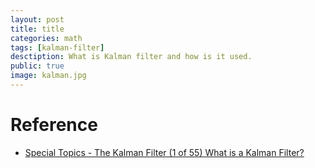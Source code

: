 ```yaml
---
layout: post
title: title
categories: math
tags: [kalman-filter]
desctiption: What is Kalman filter and how is it used.
public: true
image: kalman.jpg
---
```



# Reference
- [Special Topics - The Kalman Filter (1 of 55) What is a Kalman Filter?](https://www.youtube.com/watch?v=CaCcOwJPytQ&feature=youtu.be)